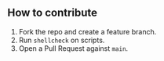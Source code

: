 ## How to contribute
1. Fork the repo and create a feature branch.
2. Run `shellcheck` on scripts.
3. Open a Pull Request against `main`.
